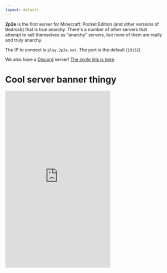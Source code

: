 ```yaml
---
layout: default
---
```


**2p2e** is the first server for Minecraft: Pocket Edition (and other versions of Bedrock) that is true anarchy. There's a number of other servers that attempt to sell themselves as "anarchy" servers, but none of them are really and truly anarchy.

The IP to connect is `play.2p2e.net`. The port is the default (`19132`).

We also have a [Discord](https://discordapp.com) server! [The invite link is here](https://discord.gg/E9KfsPN).

# Cool server banner thingy

<iframe src="https://minecraft-statistic.net/en/userbars/html/server/banner_163567_1a1a1a_000000_ff5555_55ff55_111111_ff5555_5555ff_1_1_1.html" frameborder="0" scrolling="no" width="336" height="566"></iframe>
